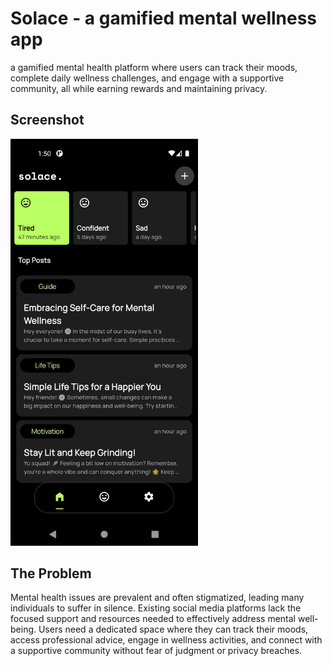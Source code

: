 # Solace - a gamified mental wellness app
a gamified mental health platform where users can track their moods, complete daily wellness challenges, and engage with a supportive community, all while earning rewards and maintaining privacy.

## Screenshot
<img src="ss/Home.png" width="300px">

## The Problem
Mental health issues are prevalent and often stigmatized, leading many individuals to suffer in silence. Existing social media platforms lack the focused support and resources needed to effectively address mental well-being. Users need a dedicated space where they can track their moods, access professional advice, engage in wellness activities, and connect with a supportive community without fear of judgment or privacy breaches.